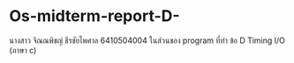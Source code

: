 # Os-midterm-report-D-
นางสาว จิณณพิชญ์ ธีรชัยไพศาล 6410504004
ในส่วนของ program ที่ทำ
ข้อ D Timing I/O (ภาษา c)
